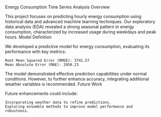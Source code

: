 Energy Consumption Time Series Analysis
Overview

This project focuses on predicting hourly energy consumption using historical data and advanced machine learning techniques. Our exploratory data analysis (EDA) revealed a strong seasonal pattern in energy consumption, characterized by increased usage during weekdays and peak hours.
Model Definition

We developed a predictive model for energy consumption, evaluating its performance with key metrics:

    Root Mean Squared Error (RMSE): 3741.57
    Mean Absolute Error (MAE): 2950.23

The model demonstrated effective prediction capabilities under normal conditions. However, to further enhance accuracy, integrating additional weather variables is recommended.
Future Work

Future enhancements could include:

    Incorporating weather data to refine predictions.
    Exploring ensemble methods to improve model performance and robustness.
